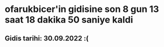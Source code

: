 # ofarukbicer'in gidisine son 8 gun 13 saat 18 dakika 50 saniye kaldi

## Gidis tarihi: 30.09.2022 :(